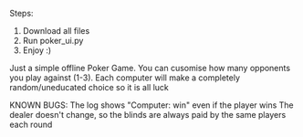 Steps:

1. Download all files
2. Run poker_ui.py
3. Enjoy :)

Just a simple offline Poker Game. You can cusomise how many opponents you play against (1-3). Each computer will make a completely random/uneducated choice so it is all luck

KNOWN BUGS:
The log shows "Computer: win" even if the player wins
The dealer doesn't change, so the blinds are always paid by the same players each round
